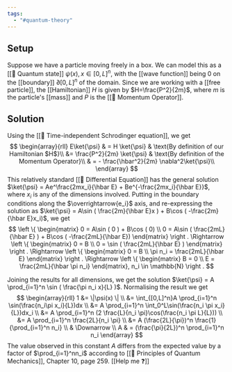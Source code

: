 ```yaml
---
tags:
  - "#quantum-theory"
---
```

## Setup
Suppose we have a particle moving freely in a box. We can model this as a [[📘 Quantum state]] $\psi(x), x \in [0,L]^n$, with the [[wave function]] being $0$ on the [[boundary]] $\partial [0,L]^n$ of the domain. Since we are working with a [[free particle]], the [[Hamiltonian]] $H$ is given by $H=\frac{P^2}{2m}$, where $m$ is the particle's [[mass]] and $P$ is the [[📘 Momentum Operator]].

## Solution

Using the [[📘 Time-independent Schrodinger equation]], we get
$$
\begin{array}{rll}
E\ket{\psi} & = H \ket{\psi} & \text{By definition of our Hamiltonian $H$}\\
&= \frac{P^2}{2m} \ket{\psi} & \text{By definition of the Momentum Operator}\\
& = - \frac{\hbar^2}{2m} \nabla^2\ket{\psi}\\
\end{array}
$$
This relatively standard [[📙 Differential Equation]] has the general solution $\ket{\psi} = Ae^\frac{2mx_i}{\hbar E} + Be^{-\frac{2mx_i}{\hbar E}}$, where $x_i$ is any of the dimensions involved. Putting in the boundary conditions along the $\overrightarrow{e_i}$ axis, and re-expressing the solution as $\ket{\psi} = A\sin ( \frac{2m}{\hbar E}x ) + B\cos ( -\frac{2m}{\hbar E}x_i)$, we get 
$$
\left \{
\begin{matrix}
0 = A\sin ( 0 ) + B\cos ( 0) \\
0 = A\sin ( \frac{2mL}{\hbar E} ) + B\cos ( -\frac{2mL}{\hbar E})
\end{matrix}
\right .
\Rightarrow
\left \{
\begin{matrix}
0 = B \\
0 = \sin ( \frac{2mL}{\hbar E} )
\end{matrix}
\right .
\Rightarrow
\left \{
\begin{matrix}
0 = B \\
\pi n_i = \frac{2mL}{\hbar E}
\end{matrix}
\right .
\Rightarrow
\left \{
\begin{matrix}
B = 0 \\
E = \frac{2mL}{\hbar \pi n_i}
\end{matrix}, n_i \in \mathbb{N}
\right .
$$

Joining the results for all dimensions, we get the solution $\ket{\psi} = A \prod_{i=1}^n \sin ( \frac{\pi n_i x}{L} )$. Normalising the result we get
$$
\begin{array}{rll}
1 &= \|\psi(x) \| \\
&= \int_{[0,L]^n}A \prod_{i=1}^n \sin(\frac{n_i\pi x_i}{L})dx \\
&= A \prod_{i=1}^n \int_0^L\sin(\frac{n_i \pi x_i}{L})dx_i \\
&= A \prod_{i=1}^n (2 \frac{L}{n_i \pi}\cos(\frac{n_i \pi L}{L})) \\
&= A \prod_{i=1}^n \frac{2L}{n_i \pi} \\
&= A (\frac{2L}{\pi})^n \frac{1}{\prod_{i=1}^n n_i} \\
& \Downarrow \\
A & = (\frac{\pi}{2L})^n \prod_{i=1}^n n_i
\end{array}
$$
The value observed in this constant $A$ differs from the expected value by a factor of $\prod_{i=1}^nn_i$ according to [[📖 Principles of Quantum Mechanics]], Chapter 10, page 259. [[Help me ❓]]